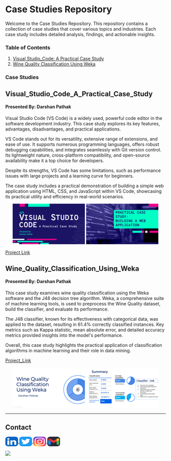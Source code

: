 # Case Studies Repository

Welcome to the Case Studies Repository. This repository contains a collection of case studies that cover various topics and industries. Each case study includes detailed analysis, findings, and actionable insights.

### Table of Contents

1. [Visual Studio_Code: A Practical Case Study](#Visual_Studio_Code_A_Practical_Case_Study)
2. [Wine Quality Classification Using Weka](#Wine_Quality_Classification_Using_Weka)

### Case Studies

## Visual_Studio_Code_A_Practical_Case_Study

#### Presented By: Darshan Pathak

Visual Studio Code (VS Code) is a widely used, powerful code editor in the software development industry. This case study explores its key features, advantages, disadvantages, and practical applications.

VS Code stands out for its versatility, extensive range of extensions, and ease of use. It supports numerous programming languages, offers robust debugging capabilities, and integrates seamlessly with Git version control. Its lightweight nature, cross-platform compatibility, and open-source availability make it a top choice for developers.

Despite its strengths, VS Code has some limitations, such as performance issues with large projects and a learning curve for beginners.

The case study includes a practical demonstration of building a simple web application using HTML, CSS, and JavaScript within VS Code, showcasing its practical utility and efficiency in real-world scenarios.

<p align="center">
  <img src="VS_Code_Case_Study/screenshot1.png" width="45%">
  <img src="VS_Code_Case_Study/screenshot2.png" width="45%">
</p>

[Project Link](https://github.com/Pathakdarshan12/Case_Study/tree/main/VS_Code_Case_Study)

## Wine_Quality_Classification_Using_Weka

#### Presented By: Darshan Pathak

This case study examines wine quality classification using the Weka software and the J48 decision tree algorithm. Weka, a comprehensive suite of machine learning tools, is used to preprocess the Wine Quality dataset, build the classifier, and evaluate its performance.

The J48 classifier, known for its effectiveness with categorical data, was applied to the dataset, resulting in 61.4% correctly classified instances. Key metrics such as Kappa statistic, mean absolute error, and detailed accuracy metrics provided insights into the model's performance.

Overall, this case study highlights the practical application of classification algorithms in machine learning and their role in data mining.

[Project_Link](https://github.com/Pathakdarshan12/Case_Study/tree/main/Wine_Quality_Classification_Using_Weka)

<p align="center">
  <img src="Wine_Quality_Classification_Using_Weka/screenshot1.png" width="45%">
  <img src="Wine_Quality_Classification_Using_Weka/screenshot2.png" width="45%">
</p>

<hr>

## Contact
<p align="left">
<a href="https://www.linkedin.com/in/pathakdarshan12/" target="blank">
    <img align="center" src="https://github.com/tandpfun/skill-icons/blob/main/icons/LinkedIn.svg" alt="linkedin" height="30" width="40" />
</a>
<a href="https://x.com/_Pathak_Darshan" target="blank">
    <img align="center" src="https://github.com/tandpfun/skill-icons/blob/main/icons/Twitter.svg" alt="twitter" height="30" width="40" />
</a>
<a href="https://www.instagram.com/pathakdarshan12/" target="blank">
    <img align="center" src="https://github.com/tandpfun/skill-icons/blob/main/icons/Instagram.svg" alt="instagram" height="30" width="40" />
</a>
<a href="mailto:pathakdarshan12@gmail.com" target="blank">
    <img align="center" src="https://github.com/tandpfun/skill-icons/blob/main/icons/Gmail-Dark.svg" alt="gmail" height="30" width="40" />
</a>
</p>

![](https://komarev.com/ghpvc/?username=Pathakdarshan12&style=plastic)